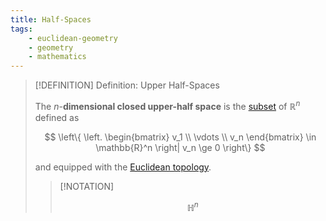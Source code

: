 ```yaml
---
title: Half-Spaces
tags:
    - euclidean-geometry
    - geometry
    - mathematics
---
```


>[!DEFINITION] Definition: Upper Half-Spaces
>
>The  $n$-**dimensional closed upper-half space** is the [subset](../../../Set%20Theory/Sets.md) of $\mathbb{R}^n$ defined as
>
>$$
>\left\{ \left. \begin{bmatrix} v_1 \\ \vdots \\ v_n \end{bmatrix} \in \mathbb{R}^n \right| v_n \ge 0 \right\}
>$$
>
>and equipped with the [Euclidean topology](../../../Analysis/Real%20Analysis/The%20Topology%20of%20Euclidean%20Space.md).
>
>>[!NOTATION]
>>
>>$$
>>\mathbb{H}^n
>>$$
>>
>